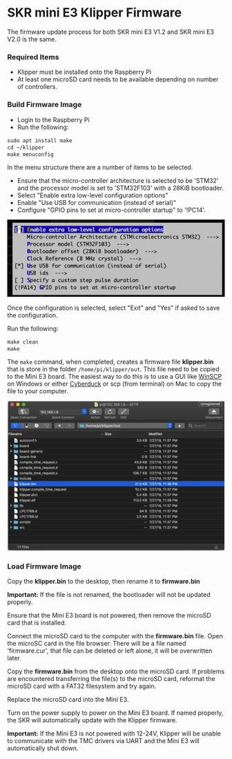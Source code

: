 # SKR mini E3 Klipper Firmware

The firmware update process for both SKR mini E3 V1.2 and SKR mini E3 V2.0 is the same.

### Required Items

* Klipper must be installed onto the Raspberry Pi
* At least one microSD card needs to be available depending on number of controllers.

### Build Firmware Image

* Login to the Raspberry Pi
* Run the following:

```
sudo apt install make
cd ~/klipper
make menuconfig
```

In the menu structure there are a number of items to be selected.

* Ensure that the micro-controller architecture is selected to be 'STM32' and the processor model is set to 'STM32F103' with a 28KiB bootloader.
* Select "Enable extra low-level configuration options"
* Enable "Use USB for communication (instead of serial)"
* Configure "GPIO pins to set at micro-controller startup" to '!PC14'.

![](./images/miniE3_v20_klipper_menuconfig.png)

Once the configuration is selected, select "Exit" and "Yes" if asked to save the configuration.

Run the following:

```
make clean
make
```

The `make` command, when completed, creates a firmware file **klipper.bin** that is store in the folder `/home/pi/klipper/out`.  This file need to be copied to the Mini E3 board.  The easiest way to do this is to use a GUI like [WinSCP](https://winscp.net/eng/download.php) on Windows or either [Cyberduck](https://cyberduck.io) or scp (from terminal) on Mac to copy the file to your computer.

![](./images/cyberduck_example.png)

### Load Firmware Image

Copy the **klipper.bin** to the desktop, then rename it to **firmware.bin**

**Important:** If the file is not renamed, the bootloader will not be updated properly.

Ensure that the Mini E3 board is not powered, then remove the microSD card that is installed.

Connect the microSD card to the computer with the **firmware.bin** file.  Open the microSC card in the file browser.  There will be a file named 'firmware.cur', that file can be deleted or left alone, it will be overwritten later.

Copy the **firmware.bin** from the desktop onto the microSD card.  If problems are encountered transferring the file(s) to the microSD card, reformat the microSD card with a FAT32 filesystem and try again.

Replace the microSD card into the Mini E3. 

Turn on the power supply to power on the Mini E3 board.  If named properly, the SKR will automatically update with the Klipper firmware.

**Important:** If the Mini E3 is not powered with 12-24V, Klipper will be unable to communicate with the TMC drivers via UART and the Mini E3 will automatically shut down.
